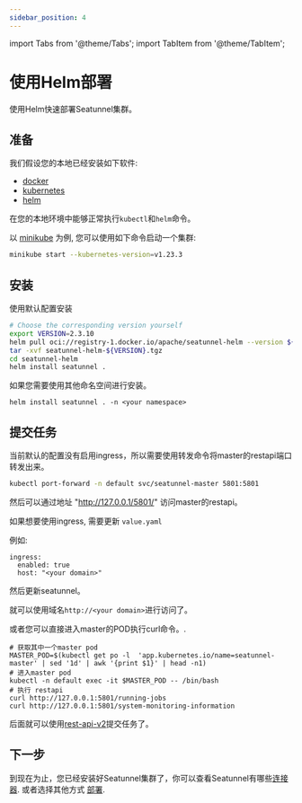 ```yaml
---
sidebar_position: 4
---
```


import Tabs from '@theme/Tabs';
import TabItem from '@theme/TabItem';

# 使用Helm部署

使用Helm快速部署Seatunnel集群。

## 准备

我们假设您的本地已经安装如下软件:

- [docker](https://docs.docker.com/)
- [kubernetes](https://kubernetes.io/)
- [helm](https://helm.sh/docs/intro/quickstart/)

在您的本地环境中能够正常执行`kubectl`和`helm`命令。
 
以 [minikube](https://minikube.sigs.k8s.io/docs/start/) 为例, 您可以使用如下命令启动一个集群:

```bash
minikube start --kubernetes-version=v1.23.3
```

## 安装

使用默认配置安装
```bash
# Choose the corresponding version yourself
export VERSION=2.3.10
helm pull oci://registry-1.docker.io/apache/seatunnel-helm --version ${VERSION}
tar -xvf seatunnel-helm-${VERSION}.tgz
cd seatunnel-helm
helm install seatunnel .
```

如果您需要使用其他命名空间进行安装。
```
helm install seatunnel . -n <your namespace>
```

## 提交任务

当前默认的配置没有启用ingress，所以需要使用转发命令将master的restapi端口转发出来。
```bash
kubectl port-forward -n default svc/seatunnel-master 5801:5801
```
然后可以通过地址 "http://127.0.0.1/5801/" 访问master的restapi。

如果想要使用ingress, 需要更新 `value.yaml`

例如:
```commandline
ingress:
  enabled: true
  host: "<your domain>"
```
然后更新seatunnel。

就可以使用域名`http://<your domain>`进行访问了。

或者您可以直接进入master的POD执行curl命令。.
```commandline
# 获取其中一个master pod
MASTER_POD=$(kubectl get po -l  'app.kubernetes.io/name=seatunnel-master' | sed '1d' | awk '{print $1}' | head -n1)
# 进入master pod
kubectl -n default exec -it $MASTER_POD -- /bin/bash
# 执行 restapi
curl http://127.0.0.1:5801/running-jobs
curl http://127.0.0.1:5801/system-monitoring-information
```

后面就可以使用[rest-api-v2](../../seatunnel-engine/rest-api-v2.md)提交任务了。

## 下一步
到现在为止，您已经安装好Seatunnel集群了，你可以查看Seatunnel有哪些[连接器](../../connector-v2).
或者选择其他方式 [部署](../../seatunnel-engine/deployment.md).
